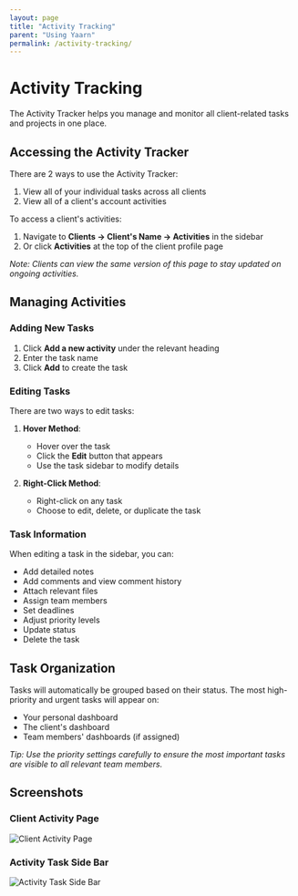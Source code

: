 ```yaml
---
layout: page
title: "Activity Tracking"
parent: "Using Yaarn"
permalink: /activity-tracking/
---
```


# Activity Tracking

The Activity Tracker helps you manage and monitor all client-related tasks and projects in one place.

## Accessing the Activity Tracker

There are 2 ways to use the Activity Tracker:

1. View all of your individual tasks across all clients
2. View all of a client's account activities

To access a client's activities:

1. Navigate to **Clients → Client's Name → Activities** in the sidebar
2. Or click **Activities** at the top of the client profile page

_Note: Clients can view the same version of this page to stay updated on ongoing activities._

## Managing Activities

### Adding New Tasks

1. Click **Add a new activity** under the relevant heading
2. Enter the task name
3. Click **Add** to create the task

### Editing Tasks

There are two ways to edit tasks:

1. **Hover Method**:

   - Hover over the task
   - Click the **Edit** button that appears
   - Use the task sidebar to modify details

2. **Right-Click Method**:
   - Right-click on any task
   - Choose to edit, delete, or duplicate the task

### Task Information

When editing a task in the sidebar, you can:

- Add detailed notes
- Add comments and view comment history
- Attach relevant files
- Assign team members
- Set deadlines
- Adjust priority levels
- Update status
- Delete the task

## Task Organization

Tasks will automatically be grouped based on their status. The most high-priority and urgent tasks will appear on:

- Your personal dashboard
- The client's dashboard
- Team members' dashboards (if assigned)

_Tip: Use the priority settings carefully to ensure the most important tasks are visible to all relevant team members._

## Screenshots

### Client Activity Page

![Client Activity Page](/assets/image15.png)

### Activity Task Side Bar

![Activity Task Side Bar](/assets/image59.png)
